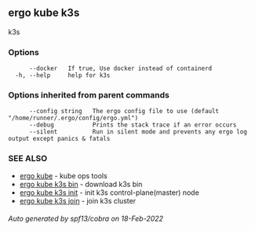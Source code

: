 ## ergo kube k3s

k3s

### Options

```
      --docker   If true, Use docker instead of containerd
  -h, --help     help for k3s
```

### Options inherited from parent commands

```
      --config string   The ergo config file to use (default "/home/runner/.ergo/config/ergo.yml")
      --debug           Prints the stack trace if an error occurs
      --silent          Run in silent mode and prevents any ergo log output except panics & fatals
```

### SEE ALSO

* [ergo kube](ergo_kube.md)	 - kube ops tools
* [ergo kube k3s bin](ergo_kube_k3s_bin.md)	 - download k3s bin
* [ergo kube k3s init](ergo_kube_k3s_init.md)	 - init k3s control-plane(master) node
* [ergo kube k3s join](ergo_kube_k3s_join.md)	 - join k3s cluster

###### Auto generated by spf13/cobra on 18-Feb-2022
